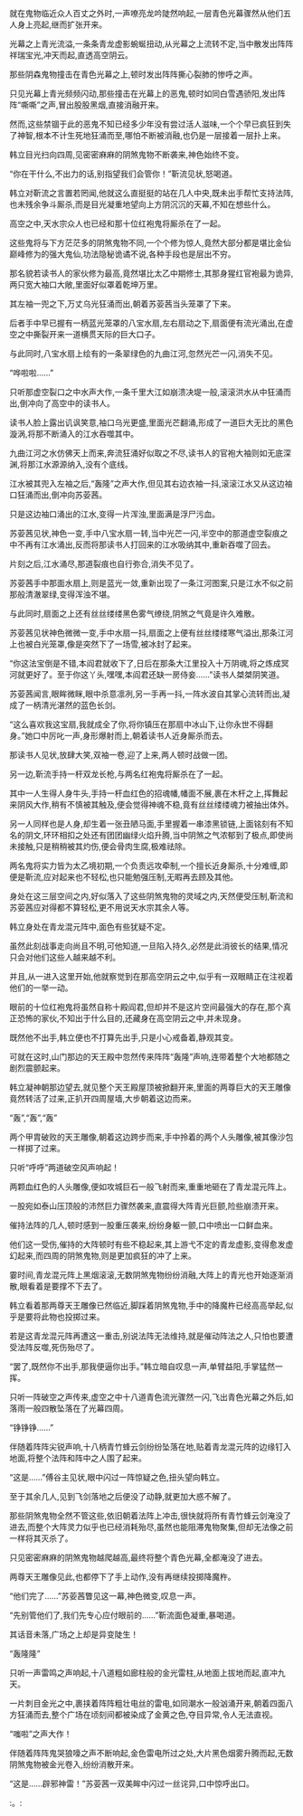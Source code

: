 
就在鬼物临近众人百丈之外时,一声嘹亮龙吟陡然响起,一层青色光幕骤然从他们五人身上亮起,继而扩张开来。

光幕之上青光流溢,一条条青龙虚影蜿蜒扭动,从光幕之上流转不定,当中散发出阵阵祥瑞宝光,冲天而起,直透高空阴云。

那些阴森鬼物撞击在青色光幕之上,顿时发出阵阵撕心裂肺的惨呼之声。

只见光幕上青光频频闪动,那些撞击在光幕上的恶鬼,顿时如同白雪遇骄阳,发出阵阵“嘶嘶”之声,冒出股股黑烟,直接消融开来。

然而,这些禁锢于此的恶鬼不知已经多少年没有尝过活人滋味,一个个早已疯狂到失了神智,根本不计生死地狂涌而至,哪怕不断被消融,也仍是一层接着一层扑上来。

韩立目光扫向四周,见密密麻麻的阴煞鬼物不断袭来,神色始终不变。

“你在干什么,不出力的话,别指望我们会管你！”靳流见状,怒喝道。

韩立对靳流之言置若罔闻,他就这么直挺挺的站在几人中央,既未出手帮忙支持法阵,也未残余争斗厮杀,而是目光凝重地望向上方阴沉沉的天幕,不知在想些什么。

高空之中,天水宗众人也已经和那十位红袍鬼将厮杀在了一起。

这些鬼将与下方茫茫多的阴煞鬼物不同,一个个修为惊人,竟然大部分都是堪比金仙巅峰修为的强大鬼仙,功法隐秘诡谲不说,各种手段也是层出不穷。

那名貌若读书人的家伙修为最高,竟然堪比太乙中期修士,其那身猩红官袍最为诡异,两只宽大袖口大敞,里面好似罩着乾坤万里。

其左袖一兜之下,万丈乌光狂涌而出,朝着苏荌茜当头笼罩了下来。

后者手中早已握有一柄蓝光笼罩的八宝水扇,左右扇动之下,扇面便有流光涌出,在虚空之中撕裂开来一道横贯天际的巨大口子。

与此同时,八宝水扇上绘有的一条翠绿色的九曲江河,忽然光芒一闪,消失不见。

“哗啦啦……”

只听那虚空裂口之中水声大作,一条千里大江如崩溃决堤一般,滚滚洪水从中狂涌而出,倒冲向了高空中的读书人。

读书人脸上露出讥讽笑意,袖口乌光更盛,里面光芒翻涌,形成了一道巨大无比的黑色漩涡,将那不断涌入的江水吞噬其中。

九曲江河之水仿佛天上而来,奔流狂涌好似取之不尽,读书人的官袍大袖则如无底深渊,将那江水源源纳入,没有个底线。

江水被其兜入左袖之后,“轰隆”之声大作,但见其右边衣袖一抖,滚滚江水又从这边袖口狂涌而出,倒冲向苏荌茜。

只是这边袖口涌出的江水,变得一片浑浊,里面满是浮尸污血。

苏荌茜见状,神色一变,手中八宝水扇一转,当中光芒一闪,半空中的那道虚空裂痕之中不再有江水涌出,反而将那读书人打回来的江水吸纳其中,重新吞噬了回去。

片刻之后,江水涌尽,那道裂痕也自行弥合,消失不见了。

苏荌茜手中那面水扇上,则是蓝光一敛,重新出现了一条江河图案,只是江水不似之前那般清澈翠绿,变得浑浊不堪。

与此同时,扇面之上还有丝丝缕缕黑色雾气缭绕,阴煞之气竟是许久难散。

苏荌茜见状神色微微一变,手中水扇一抖,扇面之上便有丝丝缕缕寒气溢出,那条江河上也被白光笼罩,像是突然下了一场雪,被冰封了起来。

“你这法宝倒是不错,本阎君就收下了,日后在那条大江里投入十万阴魂,将之炼成冥河就更好了。至于你这丫头,嘿嘿,本阎君还缺一房侍妾……”读书人桀桀阴笑道。

苏荌茜闻言,眼眸微眯,眼中杀意凛冽,另一手再一抖,一阵水波自其掌心流转而出,凝成了一柄清光湛然的蓝色长剑。

“这么喜欢我这宝扇,我就成全了你,将你镇压在那扇中冰山下,让你永世不得翻身。”她口中厉叱一声,身形爆射而上,朝着读书人近身厮杀而去。

那读书人见状,放肆大笑,双袖一卷,迎了上来,两人顿时战做一团。

另一边,靳流手持一杆双龙长枪,与两名红袍鬼将厮杀在了一起。

其中一人生得人身牛头,手持一杆血红色的招魂幡,幡面不展,裹在木杆之上,挥舞起来阴风大作,稍有不慎被其触及,便会觉得神魂不稳,竟有丝丝缕缕魂力被抽出体外。

另一人同样也是人身,却生着一张丑陋马面,手里握着一串漆黑锁链,上面铭刻有不知名的阴文,环环相扣之处还有团团幽绿火焰升腾,当中阴煞之气浓郁到了极点,即使尚未接触,只是稍稍被其灼伤,便会骨肉生腐,极难祛除。

两名鬼将实力皆为太乙境初期,一个负责远攻牵制,一个擅长近身厮杀,十分难缠,即便是靳流,应对起来也不轻松,也只能勉强压制,无暇再去顾及其他。

身处在这三层空间之内,好似落入了这些阴煞鬼物的灵域之内,天然便受压制,靳流和苏荌茜应对得都不算轻松,更不用说天水宗其余人等。

韩立身处在青龙混元阵中,面色有些犹疑不定。

虽然此刻战事走向尚且不明,可他知道,一旦陷入持久,必然是此消彼长的结果,情况只会对他们这些人越来越不利。

并且,从一进入这里开始,他就察觉到在那高空阴云之中,似乎有一双眼睛正在注视着他们的一举一动。

眼前的十位红袍鬼将虽然自称十殿阎君,但却并不是这片空间最强大的存在,那个真正恐怖的家伙,不知出于什么目的,还藏身在高空阴云之中,并未现身。

既然他不出手,韩立便也不打算先出手,只是小心戒备着,静观其变。

可就在这时,山门那边的天王殿中忽然传来阵阵“轰隆”声响,连带着整个大地都随之剧烈震颤起来。

韩立凝神朝那边望去,就见整个天王殿屋顶被掀翻开来,里面的两尊巨大的天王雕像竟然转活了过来,正扒开四周屋墙,大步朝着这边而来。

“轰”,“轰”,“轰”

两个甲胄破败的天王雕像,朝着这边跨步而来,手中拎着的两个人头雕像,被其像沙包一样掷了过来。

只听“呼呼”两道破空风声响起！

两颗血红色的人头雕像,便如攻城巨石一般飞射而来,重重地砸在了青龙混元阵上。

一股宛如泰山压顶般的沛然巨力骤然袭来,直震得大阵青光巨颤,险些崩溃开来。

催持法阵的几人,顿时感到一股重压袭来,纷纷身躯一颤,口中喷出一口鲜血来。

他们这一受伤,催持的大阵顿时有些不稳起来,其上游弋不定的青龙虚影,变得愈发虚幻起来,而四周的阴煞鬼物,则是更加疯狂的冲了上来。

霎时间,青龙混元阵上黑烟滚滚,无数阴煞鬼物纷纷消融,大阵上的青光也开始逐渐消散,眼看着是要撑不下去了。

韩立看着那两尊天王雕像已然临近,脚踩着阴煞鬼物,手中的降魔杵已经高高举起,似乎是要将此物也投掷过来。

若是这青龙混元阵再遭这一重击,别说法阵无法维持,就是催动阵法之人,只怕也要遭受法阵反噬,死伤殆尽了。

“罢了,既然你不出手,那我便逼你出手。”韩立暗自叹息一声,单臂益阳,手掌猛然一挥。

只听一阵破空之声传来,虚空之中十八道青色流光骤然一闪,飞出青色光幕之外后,如落雨一般四散坠落在了光幕四周。

“铮铮铮……”

伴随着阵阵尖锐声响,十八柄青竹蜂云剑纷纷坠落在地,贴着青龙混元阵的边缘钉入地面,将整个法阵和阵中之人围了起来。

“这是……”傅谷主见状,眼中闪过一阵惊疑之色,扭头望向韩立。

至于其余几人,见到飞剑落地之后便没了动静,就更加大惑不解了。

那些阴煞鬼物全然不管这些,依旧朝着法阵上冲击,很快就将所有青竹蜂云剑淹没了进去,而整个大阵灵力似乎也已经消耗殆尽,虽然也能阻滞鬼物聚集,但却无法像之前一样将其灭杀了。

只见密密麻麻的阴煞鬼物越爬越高,最终将整个青色光幕,全都淹没了进去。

两尊天王雕像见此,也都停下了手上动作,没有再继续投掷降魔杵。

“他们完了……”苏荌茜瞥见这一幕,神色微变,叹息一声。

“先别管他们了,我们先专心应付眼前的……”靳流面色凝重,暴喝道。

其话音未落,广场之上却是异变陡生！

“轰隆隆”

只听一声雷鸣之声响起,十八道粗如廊柱般的金光雷柱,从地面上拔地而起,直冲九天。

一片刺目金光之中,裹挟着阵阵粗壮电丝的雷电,如同潮水一般汹涌开来,朝着四面八方狂涌而去,整个广场在顷刻间都被染成了金黄之色,夺目异常,令人无法直视。

“嗤啦”之声大作！

伴随着阵阵鬼哭狼嚎之声不断响起,金色雷电所过之处,大片黑色烟雾升腾而起,无数阴煞鬼物被金光卷入,纷纷消散开来。

“这是……辟邪神雷！”苏荌茜一双美眸中闪过一丝诧异,口中惊呼出口。

:。: